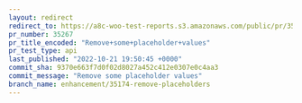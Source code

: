 ```yaml
---
layout: redirect
redirect_to: https://a8c-woo-test-reports.s3.amazonaws.com/public/pr/35267/api/index.html
pr_number: 35267
pr_title_encoded: "Remove+some+placeholder+values"
pr_test_type: api
last_published: "2022-10-21 19:50:45 +0000"
commit_sha: 9370e663f7d0f02d8027a452c412e0307e0c4aa3
commit_message: "Remove some placeholder values"
branch_name: enhancement/35174-remove-placeholders
---
```

